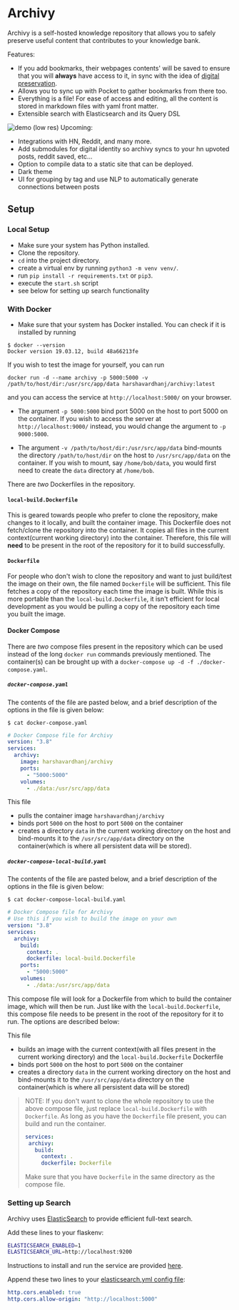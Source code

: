 # Archivy

Archivy is a self-hosted knowledge repository that allows you to safely preserve useful content that contributes to your knowledge bank.

Features:


- If you add bookmarks, their webpages contents' will be saved to ensure that you will **always** have access to it, in sync with the idea of [digital preservation](https://jeffhuang.com/designed_to_last/).
- Allows you to sync up with Pocket to gather bookmarks from there too.
- Everything is a file! For ease of access and editing, all the content is stored in markdown files with yaml front matter.
- Extensible search with Elasticsearch and its Query DSL


![demo (low res)](https://github.com/Uzay-G/archivy/raw/master/archivy.gif)
Upcoming:

- Integrations with HN, Reddit, and many more.
- Add submodules for digital identity so archivy syncs to your hn upvoted posts, reddit saved, etc...
- Option to compile data to a static site that can be deployed.
- Dark theme
- UI for grouping by tag and use NLP to automatically generate connections between posts

## Setup

### Local Setup

- Make sure your system has Python installed.
- Clone the repository.
- `cd` into the project directory.
- create a virtual env by running `python3 -m venv venv/`.
- run `pip install -r requirements.txt` or `pip3`.
- execute the `start.sh` script
- see below for setting up search functionality


### With Docker

- Make sure that your system has Docker installed. You can check if it is installed by running
```
$ docker --version
Docker version 19.03.12, build 48a66213fe
```

If you wish to test the image for yourself, you can run
```
docker run -d --name archivy -p 5000:5000 -v /path/to/host/dir:/usr/src/app/data harshavardhanj/archivy:latest
```
and you can access the service at `http://localhost:5000/` on your browser.

- The argument `-p 5000:5000` bind port 5000 on the host to port 5000 on the container. If you wish to access the server at `http://localhost:9000/` instead, you would change the argument to `-p 9000:5000`.

- The argument `-v /path/to/host/dir:/usr/src/app/data` bind-mounts the directory `/path/to/host/dir` on the host to `/usr/src/app/data` on the container. If you wish to mount, say `/home/bob/data`, you would first need to create the `data` directory at `/home/bob`.


There are *two* Dockerfiles in the repository. 

#### `local-build.Dockerfile`

This is geared towards people who prefer to clone the repository, make changes to it locally, and built the container image. This Dockerfile does not fetch/clone the repository into the container. It copies all files in the current context(current working directory) into the container. Therefore, this file will **need** to be present in the root of the repository for it to build successfully.


#### `Dockerfile`

For people who don't wish to clone the repository and want to just build/test the image on their own, the file named `Dockerfile` will be sufficient. This file fetches a copy of the repository each time the image is built. While this is more portable than the `local-build.Dockerfile`, it isn't efficient for local development as you would be pulling a copy of the repository each time you built the image.

#### Docker Compose

There are *two* compose files present in the repository which can be used instead of the long `docker run` commands previously mentioned. The container(s) can be brought up with a `docker-compose up -d -f ./docker-compose.yaml`.

##### `docker-compose.yaml`

The contents of the file are pasted below, and a brief description of the options in the file is given below:

`$ cat docker-compose.yaml`
```yaml
# Docker Compose file for Archivy
version: "3.8"
services:
  archivy:
    image: harshavardhanj/archivy
    ports:
      - "5000:5000"
    volumes:
      - ./data:/usr/src/app/data
```

This file 
- pulls the container image `harshavardhanj/archivy`
- binds port `5000` on the host to port `5000` on the container
- creates a directory `data` in the current working directory on the host and bind-mounts it to the `/usr/src/app/data` directory on the container(which is where all persistent data will be stored).

##### `docker-compose-local-build.yaml`

The contents of the file are pasted below, and a brief description of the options in the file is given below:

`$ cat docker-compose-local-build.yaml`
```yaml
# Docker Compose file for Archivy
# Use this if you wish to build the image on your own
version: "3.8"
services:
  archivy:
    build:
      context: .
      dockerfile: local-build.Dockerfile
    ports:
      - "5000:5000"
    volumes:
      - ./data:/usr/src/app/data

```

This compose file will look for a Dockerfile from which to build the container image, which will then be run. Just like with the `local-build.Dockerfile`, this compose file needs to be present in the root of the repository for it to run. The options are described below:

This file
- builds an image with the current context(with all files present in the current working directory) and the `local-build.Dockerfile` Dockerfile
- binds port `5000` on the host to port `5000` on the container
- creates a directory `data` in the current working directory on the host and bind-mounts it to the `/usr/src/app/data` directory on the container(which is where all persistent data will be stored)


> NOTE:
> If you don't want to clone the whole repository to use the above compose file, just replace `local-build.Dockerfile` with `Dockerfile`. As long as you have the `Dockerfile` file present, you can build and run the container.
> ```yaml
>services:
>  archivy:
>    build:
>      context: .
>      dockerfile: Dockerfile
>```
> Make sure that you have `Dockerfile` in the same directory as the compose file.



### Setting up Search

Archivy uses [ElasticSearch](https://www.elastic.co) to provide efficient full-text search.

Add these lines to your flaskenv:

```bash
ELASTICSEARCH_ENABLED=1
ELASTICSEARCH_URL=http://localhost:9200
```

Instructions to install and run the service are provided [here](https://www.elastic.co/guide/en/elasticsearch/reference/current/install-elasticsearch.html).


Append these two lines to your [elasticsearch.yml config file](https://www.elastic.co/guide/en/elasticsearch/reference/current/settings.html):

```yaml
http.cors.enabled: true
http.cors.allow-origin: "http://localhost:5000"
```
